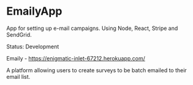 # EmailyApp
App for setting up e-mail campaigns. Using Node, React, Stripe and SendGrid.

Status: Development

Emaily - https://enigmatic-inlet-67212.herokuapp.com/

A platform allowing users to create surveys to be batch emailed to their email list. 

